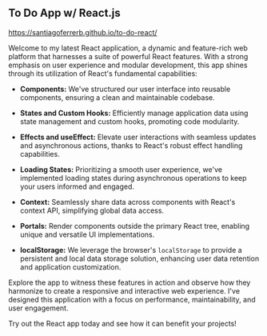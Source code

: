 ## To Do App w/ React.js

https://santiagoferrerb.github.io/to-do-react/

Welcome to my latest React application, a dynamic and feature-rich web platform that harnesses a suite of powerful React features. With a strong emphasis on user experience and modular development, this app shines through its utilization of React's fundamental capabilities:

- **Components:** We've structured our user interface into reusable components, ensuring a clean and maintainable codebase.

- **States and Custom Hooks:** Efficiently manage application data using state management and custom hooks, promoting code modularity.

- **Effects and useEffect:** Elevate user interactions with seamless updates and asynchronous actions, thanks to React's robust effect handling capabilities.

- **Loading States:** Prioritizing a smooth user experience, we've implemented loading states during asynchronous operations to keep your users informed and engaged.

- **Context:** Seamlessly share data across components with React's context API, simplifying global data access.

- **Portals:** Render components outside the primary React tree, enabling unique and versatile UI implementations.

- **localStorage:** We leverage the browser's `localStorage` to provide a persistent and local data storage solution, enhancing user data retention and application customization.

Explore the app to witness these features in action and observe how they harmonize to create a responsive and interactive web experience. I've designed this application with a focus on performance, maintainability, and user engagement.

Try out the React app today and see how it can benefit your projects!


